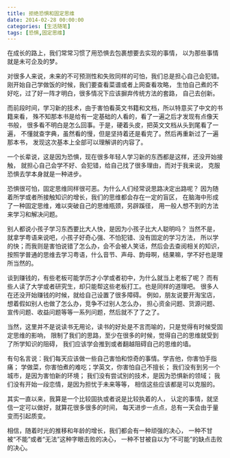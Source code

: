 ```yaml
---
title: 拒绝恐惧和固定思维
date: 2014-02-28 00:00:00
categories: [生活随笔]
tags: [恐惧,固定思维]
---
```


在成长的路上，我们常常习惯了用恐惧去包裹想要去实现的事情，
以为那些事情就是未可企及的梦。

对很多人来说，未来的不可预测性和失败同样的可怕，我们总是担心自己会犯错。
刚开始自己学做饭的时候，我们要查看菜谱或者上网查看攻略，
生怕自己煮的不好吃，过了好一阵才明白，很多情况下应该摒弃传统方法的套路，
自己去创新。

而前段时间，学习新的技术，由于害怕看英文书籍和文档，所以特意买了中文的书籍来看，
殊不知那本书是给有一定基础的人看的，看了一遍之后才发现有点像天书般，
很多看不明白是怎么回事。于是，硬着头皮，把英文文档从头到尾看了一遍，
不懂就查字典，虽然看的慢，但是坚持着还是看完了。然后再重新过了一遍那本书，
发现这次基本上全部可以理解讲的内容了。

一个长辈说，这是因为恐惧，现在很多年轻人学习新的东西都是这样，还没开始接触，
就担心自己会学不好、会犯错，给自己找了很多理由，而对于我来说，
克服恐惧去学本身就是一种进步。

恐惧很可怕，固定思维同样很可恶。为什么人们经常说思路决定出路呢？
因为随着所学或者所接触知识的增长，我们的思维都会存在一定的盲区，
在脑海中形成了一种固定思维，难以突破自己的思维瓶颈，另辟蹊径，
用一般人想不到的方法来学习和解决问题。

别人都说小孩子学习东西要比大人快，是因为小孩子比大人聪明吗？
当然不是，就拿学粤语来说吧，小孩子好奇心强、不怕犯错、没有固定的学习方法，
所以学的快；而我则是害怕说错了怎么办，会不会被人笑话，然后会去查阅相关的知识，
按照学普通的思维去学习粤语，什么音节、声母、韵母啊，结果嘛，学不好也是理所当然的。

谈到赚钱的，有些老板可能学历才小学或者初中，为什么就当上老板了呢？
而有些人读了大学或者研究生，却只能帮这些老板打工。也是同样的道理吧。
很多人在还没开始赚钱的时候，就给自己设置了很多障碍。
例如，朋友说要开淘宝店，想着假如别人也做了怎么办，竞争不过别人怎么办，
担心资金问题、货源问题、宣传问题、收益问题等等一系列问题，然后就不了了之了。

当然，这里并不是说读书无用论，读书的好处是不言而喻的，只是觉得有时候受固定思维的影响，
限制了我们的思路，至少在很多的时候，觉得自己的思维就受到了所学知识的阻碍，
我们应该学会推到或者翻越阻碍自己的思维的墙。

有句名言说：我们每天应该做一些自己害怕和惊奇的事情。学吉他，你害怕手指痛；
学做菜，你害怕煮的难吃；学英文，你害怕自己不擅长；
我们没有到另一个城市，是因为害怕新的环境；
我们没有尝试别的技术，是因为恐惧新的领域；
我们没有开始一段恋情，是因为担忧于未来等等，
相信这些应该都是可以克服的。

其实一直以来，我算是一个比较固执或者说是比较执着的人，
认定的事情，就坚信一定可以做好，就算花很多很多的时间，
每天进步一点点，总有一天会由于量变而引起质变。

相信，随着时光的推移和年龄的增长，我们都会有一种顽强的决心，
一种不甘被“不能”或者“无法”这种字眼击败的决心，
一种不甘被自以为“不可能”的缺点击败的决心。